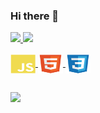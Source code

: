 ### Hi there 👋

<!-- Tabelas de Status -->

<div>
  <a href="https://github.com/RicardoMiranda87">
  <img height="180em" src="https://github-readme-stats.vercel.app/api?username=ricardomiranda87&show_icons=true&theme=tokyonight&include_all_commits=true&count_private=true"/>
  <img height="180em" src="https://github-readme-stats.vercel.app/api/top-langs/?username=ricardomiranda87&layout=compact&langs_count=7&theme=tokyonight"/>
</div>

<!-- Imagens das linguagens -->
  
<div style="display: inline_block"><br>
  <img align="center" alt="Rafa-Js" height="30" width="40" src="https://raw.githubusercontent.com/devicons/devicon/master/icons/javascript/javascript-plain.svg">
  <img align="center" alt="Rafa-HTML" height="30" width="40" src="https://raw.githubusercontent.com/devicons/devicon/master/icons/html5/html5-original.svg">
  <img align="center" alt="Rafa-CSS" height="30" width="40" src="https://raw.githubusercontent.com/devicons/devicon/master/icons/css3/css3-original.svg">
</div>
  
##
  
<!-- Links -->
  
<div> 
  <a href="www.linkedin.com/in/ricardo-miranda-087" target="_blank"><img src="https://img.shields.io/badge/-LinkedIn-%230077B5?style=for-the-badge&logo=linkedin&logoColor=white" target="_blank"></a> 
</div>
